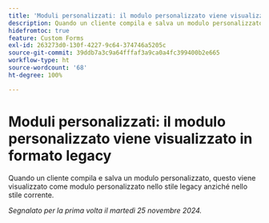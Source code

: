 ```yaml
---
title: 'Moduli personalizzati: il modulo personalizzato viene visualizzato in formato legacy'
description: Quando un cliente compila e salva un modulo personalizzato, questo viene visualizzato come modulo personalizzato nello stile legacy anziché nello stile corrente.
hidefromtoc: true
feature: Custom Forms
exl-id: 263273d0-130f-4227-9c64-374746a5205c
source-git-commit: 39ddb7a3c9a64fffaf3a9ca0a4fc399400b2e665
workflow-type: ht
source-wordcount: '68'
ht-degree: 100%

---
```


# Moduli personalizzati: il modulo personalizzato viene visualizzato in formato legacy

Quando un cliente compila e salva un modulo personalizzato, questo viene visualizzato come modulo personalizzato nello stile legacy anziché nello stile corrente.

_Segnalato per la prima volta il martedì 25 novembre 2024._
